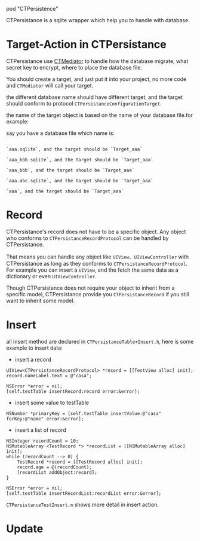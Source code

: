 pod "CTPersistence"

CTPersistance is a sqlite wrapper which help you to handle with database.

Target-Action in CTPersistance
==============================

CTPersistance use [CTMediator](https://github.com/casatwy/CTMediator) to handle how the database migrate, what secret key to encrypt, where to place the database file.

You should create a target, and just put it into your project, no more code and `CTMediator` will call your target.

the different database name should have different target, and the target should conform to protocol `CTPersistanceConfigurationTarget`. 

the name of the target object is based on the name of your database file.for example:

say you have a database file which name is:

```

`aaa.sqlite`, and the target should be `Target_aaa`

`aaa_bbb.sqlite`, and the target should be `Target_aaa`

`aaa_bbb`, and the target should be `Target_aaa`

`aaa.abc.sqlite`, and the target should be `Target_aaa`

`aaa`, and the target should be `Target_aaa`

```

Record
======

CTPersistance's record does not have to be a specific object. Any object who conforms to `CTPersistanceRecordProtocol` can be handled by CTPersistance.

That means you can handle any object like `UIView`、`UIViewController` with CTPersistance as long as they conforms to `CTPersistanceRecordProtocol`. For example you can insert a `UIView`, and the fetch the same data as a dictionary or even `UIViewController`.

Though CTPersistance does not require your object to inherit from a specific model, CTPersistance provide you `CTPersistanceRecord` if you still want to inherit some model.

Insert
======

all insert method are declared in `CTPersistanceTable+Insert.h`, here is some example to insert data:

- insert a record

```
UIView<CTPersistanceRecordProtocol> *record = [[TestView alloc] init];
record.nameLabel.text = @"casa";

NSError *error = nil;
[self.testTable insertRecord:record error:&error];
```

- insert some value to testTable

```
NSNumber *primaryKey = [self.testTable insertValue:@"casa" forKey:@"name" error:&error];
```

- insert a list of record

```
NSInteger recordCount = 10;
NSMutableArray <TestRecord *> *recordList = [[NSMutableArray alloc] init];
while (recordCount --> 0) {
    TestRecord *record = [[TestRecord alloc] init];
    record.age = @(recordCount);
    [recordList addObject:record];
}
    
NSError *error = nil;
[self.testTable insertRecordList:recordList error:&error];
```

`CTPersistanceTestInsert.m` shows more detail in insert action.

Update
======

